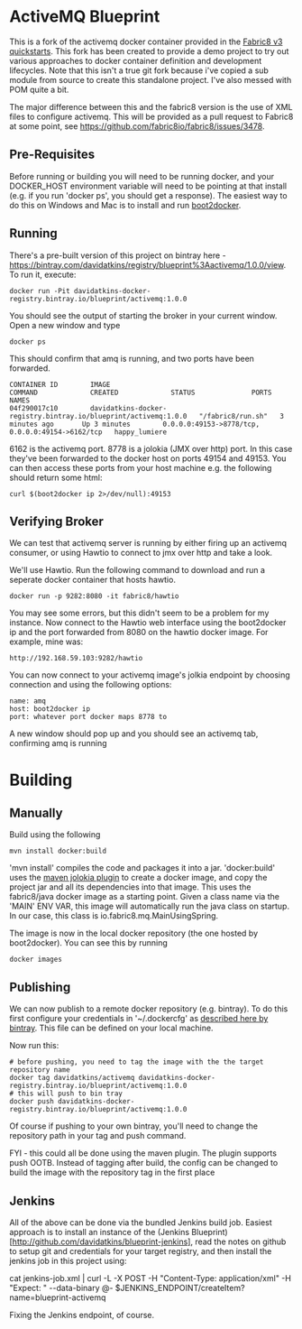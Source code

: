 # ActiveMQ Blueprint

This is a fork of the activemq docker container provided in the [Fabric8 v3 quickstarts](https://github.com/fabric8io/quickstarts/tree/master/apps/fabric8-mq). This fork has been created to provide a demo project to try out various approaches to docker container definition and development lifecycles. Note that this isn't a true git fork because i've copied a sub module from source to create this standalone project. I've also messed with POM quite a bit.

The major difference between this and the fabric8 version is the use of XML files to configure activemq. This will be provided as a pull request to Fabric8 at some point, see https://github.com/fabric8io/fabric8/issues/3478.

## Pre-Requisites

Before running or building you will need to be running docker, and your DOCKER_HOST environment variable will need to be pointing at that install (e.g. if you run 'docker ps', you should get a response). The easiest way to do this on Windows and Mac is to install and run [boot2docker](http://boot2docker.io/).

## Running

There's a pre-built version of this project on bintray here - https://bintray.com/davidatkins/registry/blueprint%3Aactivemq/1.0.0/view. To run it, execute:

    docker run -Pit davidatkins-docker-registry.bintray.io/blueprint/activemq:1.0.0
  
You should see the output of starting the broker in your current window. Open a new window and type

    docker ps
    
This should confirm that amq is running, and two ports have been forwarded. 

    CONTAINER ID        IMAGE                                                             COMMAND             CREATED             STATUS              PORTS                                              NAMES
    04f290017c10        davidatkins-docker-registry.bintray.io/blueprint/activemq:1.0.0   "/fabric8/run.sh"   3 minutes ago       Up 3 minutes        0.0.0.0:49153->8778/tcp, 0.0.0.0:49154->6162/tcp   happy_lumiere       

6162 is the activemq port. 8778 is a jolokia (JMX over http) port. In this case they've been forwarded to the docker host on ports 49154 and 49153. You can then access these ports from your host machine e.g. the following should return some html:

    curl $(boot2docker ip 2>/dev/null):49153

## Verifying Broker

We can test that activemq server is running by either firing up an activemq consumer, or using Hawtio to connect to jmx over http and take a look.

We'll use Hawtio. Run the following command to download and run a seperate docker container that hosts hawtio. 

    docker run -p 9282:8080 -it fabric8/hawtio

You may see some errors, but this didn't seem to be a problem for my instance. Now connect to the Hawtio web interface using the boot2docker ip and the port forwarded from 8080 on the hawtio docker image. For example, mine was:

    http://192.168.59.103:9282/hawtio

You can now connect to your activemq image's jolkia endpoint by choosing connection and using the following options:

    name: amq
    host: boot2docker ip
    port: whatever port docker maps 8778 to

A new window should pop up and you should see an activemq tab, confirming amq is running

# Building

## Manually

Build using the following

    mvn install docker:build

'mvn install' compiles the code and packages it into a jar. 'docker:build' uses the [maven jolokia plugin](https://github.com/rhuss/docker-maven-plugin) to create a docker image, and copy the project jar and all its dependencies into that image. This uses the fabric8/java docker image as a starting point. Given a class name via the 'MAIN' ENV VAR, this image will automatically run the java class on startup. In our case, this class is io.fabric8.mq.MainUsingSpring.

The image is now in the local docker repository (the one hosted by boot2docker). You can see this by running 

    docker images

## Publishing

We can now publish to a remote docker repository (e.g. bintray). To do this first configure your credentials in '~/.dockercfg' as [described here by bintray](https://bintray.com/docs/usermanual/docker/docker_workingwithdocker.html). This file can be defined on your local machine.

Now run this:

    # before pushing, you need to tag the image with the the target repository name
    docker tag davidatkins/activemq davidatkins-docker-registry.bintray.io/blueprint/activemq:1.0.0
    # this will push to bin tray
    docker push davidatkins-docker-registry.bintray.io/blueprint/activemq:1.0.0

Of course if pushing to your own bintray, you'll need to change the repository path in your tag and push command.

FYI - this could all be done using the maven plugin. The plugin supports push OOTB. Instead of tagging after build, the config can be changed to build the image with the repository tag in the first place

## Jenkins

All of the above can be done via the bundled Jenkins build job. Easiest approach is to install an instance of the (Jenkins Blueprint)[http://github.com/davidatkins/blueprint-jenkins], read the notes on github to setup git and credentials for your target registry, and then install the jenkins job in this project using:

 cat jenkins-job.xml | curl -L -X POST -H "Content-Type: application/xml" -H "Expect: " --data-binary @- $JENKINS_ENDPOINT/createItem?name=blueprint-activemq

Fixing the Jenkins endpoint, of course.
